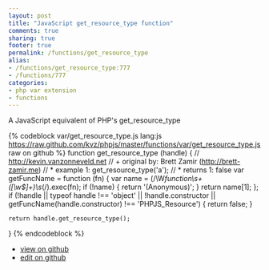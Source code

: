```yaml
---
layout: post
title: "JavaScript get_resource_type function"
comments: true
sharing: true
footer: true
permalink: /functions/get_resource_type
alias:
- /functions/get_resource_type:777
- /functions/777
categories:
- php var extension
- functions
---
```

A JavaScript equivalent of PHP's get_resource_type

<!-- more -->

{% codeblock var/get_resource_type.js lang:js https://raw.github.com/kvz/phpjs/master/functions/var/get_resource_type.js raw on github %}
function get_resource_type (handle) {
    // http://kevin.vanzonneveld.net
    // +   original by: Brett Zamir (http://brett-zamir.me)
    // *     example 1: get_resource_type('a');
    // *     returns 1: false
    var getFuncName = function (fn) {
        var name = (/\W*function\s+([\w\$]+)\s*\(/).exec(fn);
        if (!name) {
            return '(Anonymous)';
        }
        return name[1];
    };
    if (!handle || typeof handle !== 'object' || !handle.constructor || getFuncName(handle.constructor) !== 'PHPJS_Resource') {
        return false;
    }

    return handle.get_resource_type();
}
{% endcodeblock %}

 - [view on github](https://github.com/kvz/phpjs/blob/master/functions/var/get_resource_type.js)
 - [edit on github](https://github.com/kvz/phpjs/edit/master/functions/var/get_resource_type.js)

